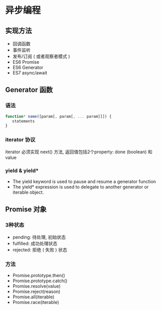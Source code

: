 # 异步编程
## 实现方法
- 回调函数
- 事件监听
- 发布/订阅 ( 或者观察者模式 )
- ES6 Promise
- ES6 Generator
- ES7 async/await

## Generator 函数
### 语法
```javascript
function* name([param[, param[, ... param]]]) {
   statements
}
```

### iterator 协议
iterator 必须实现 next() 方法, 返回值包括2个property: done (boolean) 和 value


### yield & yield*
- The yield keyword is used to pause and resume a generator function
- The yield* expression is used to delegate to another generator or iterable object.


## Promise 对象
### 3种状态
- pending: 待处理, 初始状态
- fulfilled: 成功处理状态
- rejected: 拒绝 ( 失败 ) 状态

### 方法
- Promise.prototype.then()
- Promise.prototype.catch()
- Promise.resolve(value)
- Promise.reject(reason)
- Promise.all(iterable)
- Promise.race(iterable)
